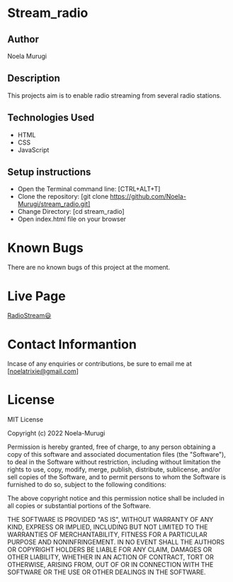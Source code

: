 # Stream_radio

## Author
Noela Murugi

## Description
This projects aim is to enable radio streaming from several radio stations.

## Technologies Used
+ HTML<br>
+ CSS<br>
+ JavaScript<br>

## Setup instructions
+ Open the Terminal command line: [CTRL+ALT+T]<br>
+ Clone the repository: [git clone https://github.com/Noela-Murugi/stream_radio.git]<br>
+ Change Directory: [cd stream_radio]<br>
+ Open index.html file on your browser
  
# Known Bugs
There are no known bugs of this project at the moment.

# Live Page
[RadioStream😃](https://stream-radio.vercel.app/)

# Contact Informantion
Incase of any enquiries or contributions, be sure to email me at [noelatrixie@gmail.com]

# License

MIT License

Copyright (c) 2022 Noela-Murugi

Permission is hereby granted, free of charge, to any person obtaining a copy
of this software and associated documentation files (the "Software"), to deal
in the Software without restriction, including without limitation the rights
to use, copy, modify, merge, publish, distribute, sublicense, and/or sell
copies of the Software, and to permit persons to whom the Software is
furnished to do so, subject to the following conditions:

The above copyright notice and this permission notice shall be included in all
copies or substantial portions of the Software.

THE SOFTWARE IS PROVIDED "AS IS", WITHOUT WARRANTY OF ANY KIND, EXPRESS OR
IMPLIED, INCLUDING BUT NOT LIMITED TO THE WARRANTIES OF MERCHANTABILITY,
FITNESS FOR A PARTICULAR PURPOSE AND NONINFRINGEMENT. IN NO EVENT SHALL THE
AUTHORS OR COPYRIGHT HOLDERS BE LIABLE FOR ANY CLAIM, DAMAGES OR OTHER
LIABILITY, WHETHER IN AN ACTION OF CONTRACT, TORT OR OTHERWISE, ARISING FROM,
OUT OF OR IN CONNECTION WITH THE SOFTWARE OR THE USE OR OTHER DEALINGS IN THE
SOFTWARE.
